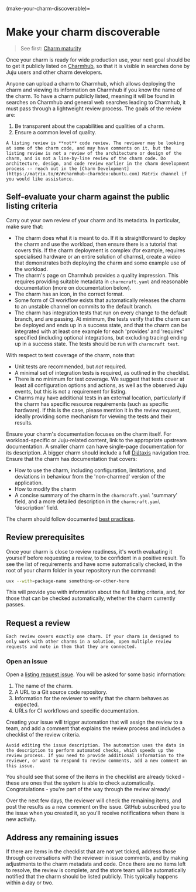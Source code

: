 (make-your-charm-discoverable)=
# Make your charm discoverable

> See first: [Charm maturity](#charm-maturity)

Once your charm is ready for wide production use, your next goal should be to get it publicly listed on [Charmhub](https://charmhub.io), so that it is visible in searches done by Juju users and other charm developers.

Anyone can upload a charm to Charmhub, which allows deploying the charm and viewing its information on Charmhub if you know the name of the charm. To have a charm publicly listed, meaning it will be found in searches on Charmhub and general web searches leading to Charmhub, it must pass through a lightweight review process. The goals of the review are:

1. Be transparent about the capabilities and qualities of a charm.
2. Ensure a common level of quality.

```{caution}
A listing review is **not** code review. The reviewer may be looking at some of the charm code, and may have comments on it, but the listing review is not a review of the architecture or design of the charm, and is not a line-by-line review of the charm code. Do architecture, design, and code review earlier in the charm development process -- reach out in the [Charm Development](https://matrix.to/#/#charmhub-charmdev:ubuntu.com) Matrix channel if you would like assistance.
```

## Self-evaluate your charm against the public listing criteria

Carry out your own review of your charm and its metadata. In particular, make sure that:

* The charm does what it is meant to do. If it is straightforward to deploy the charm and use the workload, then ensure there is a tutorial that covers this. If the charm deployment is complex (for example, requires specialised hardware or an entire solution of charms), create a video that demonstrates both deploying the charm and some example use of the workload.
* The charm's page on Charmhub provides a quality impression. This requires providing suitable metadata in `charmcraft.yaml` and reasonable documentation (more on documentation below).
* The charm has an icon, in the correct format.
* Some form of CI workflow exists that automatically releases the charm to an unstable channel on commits to the default branch.
* The charm has integration tests that run on every change to the default branch, and are passing. At minimum, the tests verify that the charm can be deployed and ends up in a success state, and that the charm can be integrated with at least one example for each 'provides' and 'requires' specified (including optional integrations, but excluding tracing) ending up in a success state. The tests should be run with `charmcraft test`.

With respect to test coverage of the charm, note that:

* Unit tests are recommended, but *not* required.
* A minimal set of integration tests is required, as outlined in the checklist.
* There is no minimum for test coverage. We suggest that tests cover at least all configuration options and actions, as well as the observed Juju events, but this is not a requirement for listing.
* Charms may have additional tests in an external location, particularly if the charm has specific resource requirements (such as specific hardware). If this is the case, please mention it in the review request, ideally providing some mechanism for viewing the tests and their results.

Ensure your charm's documentation focuses on the charm itself. For workload-specific or Juju-related content, link to the appropriate upstream documentation. A smaller charm can have single-page documentation for its description. A bigger charm should include a full [Diátaxis](https://diataxis.fr) navigation tree. Ensure that the charm has documentation that covers:
* How to use the charm, including configuration, limitations, and deviations in behaviour from the 'non-charmed' version of the application.
* How to modify the charm
* A concise summary of the charm in the `charmcraft.yaml` 'summary' field, and a more detailed description in the `charmcraft.yaml` 'description' field.

The charm should follow documented [best practices](#follow-best-practices).

## Review prerequisites

Once your charm is close to review readiness, it's worth evaluating it yourself before requesting a review, to be confident in a positive result. To see the list of requirements and have some automatically checked, in the root of your charm folder in your repository run the command:

```bash
uvx --with=package-name something-or-other-here
```

This will provide you with information about the full listing criteria, and, for those that can be checked automatically, whether the charm currently passes.

## Request a review

```{note}
Each review covers exactly one charm. If your charm is designed to only work with other charms in a solution, open multiple review requests and note in them that they are connected.
```

### Open an issue

Open a [listing request issue](https://github.com/canonical/charmhub-listing-review/issues/new). You will be asked for some basic information:

1. The name of the charm.
2. A URL to a Git source code repository.
3. Information for the reviewer to verify that the charm behaves as expected.
4. URLs for CI workflows and specific documentation.

Creating your issue will trigger automation that will assign the review to a team, and add a comment that explains the review process and includes a checklist of the review criteria.

```{tip}
Avoid editing the issue description. The automation uses the data in the description to perform automated checks, which speeds up the review process. If you need to provide additional information to the reviewer, or want to respond to review comments, add a new comment on this issue.
```

You should see that some of the items in the checklist are already ticked - these are ones that the system is able to check automatically. Congratulations - you're part of the way through the review already!

Over the next few days, the reviewer will check the remaining items, and post the results as a new comment on the issue. GitHub subscribed you to the issue when you created it, so you'll receive notifications when there is new activity.

## Address any remaining issues

If there are items in the checklist that are not yet ticked, address those through conversations with the reviewer in issue comments, and by making adjustments to the charm metadata and code. Once there are no items left to resolve, the review is complete, and the store team will be automatically notified that the charm should be listed publicly. This typically happens within a day or two.
